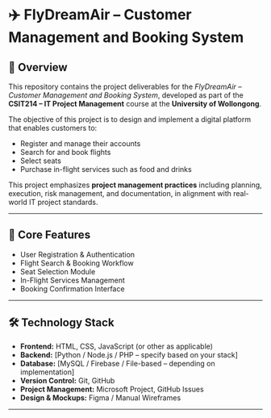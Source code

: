 # ✈️ FlyDreamAir – Customer Management and Booking System

## 📖 Overview
This repository contains the project deliverables for the *FlyDreamAir – Customer Management and Booking System*, developed as part of the **CSIT214 – IT Project Management** course at the **University of Wollongong**.

The objective of this project is to design and implement a digital platform that enables customers to:
- Register and manage their accounts
- Search for and book flights
- Select seats
- Purchase in-flight services such as food and drinks

This project emphasizes **project management practices** including planning, execution, risk management, and documentation, in alignment with real-world IT project standards.

---

## 🔧 Core Features
- User Registration & Authentication  
- Flight Search & Booking Workflow  
- Seat Selection Module  
- In-Flight Services Management  
- Booking Confirmation Interface  

---

## 🛠️ Technology Stack
- **Frontend:** HTML, CSS, JavaScript (or other as applicable)  
- **Backend:** [Python / Node.js / PHP – specify based on your stack]  
- **Database:** [MySQL / Firebase / File-based – depending on implementation]  
- **Version Control:** Git, GitHub  
- **Project Management:** Microsoft Project, GitHub Issues  
- **Design & Mockups:** Figma / Manual Wireframes  

---

